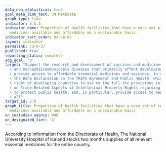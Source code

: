 ```yaml
---
data_non_statistical: true
goal_meta_link_text: UN Metadata
graph_type: line
indicator: 3.b.3
indicator_name: Proportion of health facilities that have a core set of relevant essential
  medicines available and affordable on a sustainable basis
indicator_sort_order: 03-bb-03
layout: indicator
permalink: /3-b-3/
published: true
reporting_status: complete
sdg_goal: '3'
target: "Support the research and development of vaccines and medicines for the communicable\
  \ and non\u2011communicable diseases that primarily affect developing countries,\
  \ provide access to affordable essential medicines and vaccines, in accordance with\
  \ the Doha Declaration on the TRIPS Agreement and Public Health, which affirms the\
  \ right of developing countries to use to the full the provisions in the Agreement\
  \ on Trade-Related Aspects of Intellectual Property Rights regarding flexibilities\
  \ to protect public health, and, in particular, provide access to medicines for\
  \ all"
target_id: 3.b
graph_title: Proportion of health facilities that have a core set of relevant essential
  medicines available and affordable on a sustainable basis
un_custodian_agency: WHO
un_designated_tier: '3'
---
```


According to information from the Directorate of Health, The National University Hospital of Iceland stocks two months supplies of all relevant essential medicines for the entire country.
